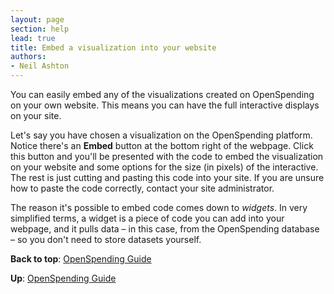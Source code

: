 ```yaml
---
layout: page
section: help
lead: true
title: Embed a visualization into your website
authors:
- Neil Ashton
---
```

You can easily embed any of the visualizations created on OpenSpending on your own website. This means you can have the full interactive displays on your site.

Let's say you have chosen a visualization on the OpenSpending platform. Notice there's an **Embed** button at the bottom right of the webpage. Click this button and you'll be presented with the code to embed the visualization on your website and some options for the size (in pixels) of the interactive. The rest is just cutting and pasting this code into your site. If you are unsure how to paste the code correctly, contact your site administrator.

The reason it's possible to embed code comes down to *widgets*. In very simplified terms, a widget is a piece of code you can add into your webpage, and it pulls data – in this case, from the OpenSpending database – so you don't need to store datasets yourself.

**Back to top**: [OpenSpending Guide](../)

**Up**: [OpenSpending Guide](../)
